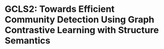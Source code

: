 # GCLS2: Towards Efficient Community Detection Using Graph Contrastive Learning with Structure Semantics
